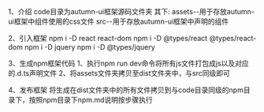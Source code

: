 1、介绍
code目录为autumn-ui框架源码文件夹
其下:
    assets--用于存放autumn-ui框架中组件使用的css文件
    src--用于存放autumn-ui框架中声明的组件

2、引入框架
npm i -D react react-dom
npm i -D @types/react @types/react-dom
npm i -D jquery
npm i -D @types/jquery

3、生成npm框架代码
    1、执行npm run dev命令将所有js文件打包成js以及对应的.d.ts声明文件
    2、将assets文件夹拷贝至dist文件夹中，与src同级即可

4、发布框架
将生成在dist文件夹中的所有文件拷贝到与code目录同级的npm目录下，按照npm目录下npm.md说明按步骤执行